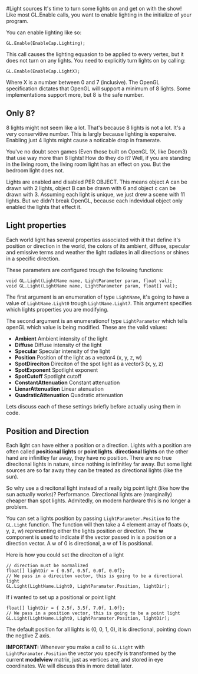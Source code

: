 #Light sources
It's time to turn some lights on and get on with the show! Like most GL.Enable calls, you want to enable lighting in the initialize of your program.

You can enable lighting like so:

```
GL.Enable(EnableCap.Lighting);
```

This call causes the lighting equasion to be applied to every vertex, but it does not turn on any lights. You need to explicitly turn lights on by calling:

```
GL.Enable(EnableCap.LightX);
```

Where X is a number between 0 and 7 (inclusive). The OpenGL specification dictates that OpenGL will support a minimum of 8 lights. Some implementations support more, but 8 is the safe number.

## Only 8?
8 lights might not seem like a lot. That's because 8 lights is not a lot. It's a very conservitive number. This is largly because lighting is expensive. Enabling just 4 lights might cause a noticable drop in framerate.

You've no doubt seen games (Even those built on OpenGL 1X, like Doom3) that use way more than 8 lights! How do they do it? Well, if you are standing in the living room, the living room light has an effect on you. But the bedroom light does not.

Lights are enabled and disabled PER OBJECT. This means object A can be drawn with 2 lights, object B can be drawn with 6 and object c can be drawn with 3. Assuming each light is unique, we just drew a scene with 11 lights. But we didn't break OpenGL, because each indevidual object only enabled the lights that effect it.

## Light properties
Each world light has several properties associated with it that define it's position or direction in the world, the colors of its ambient, diffuse, specular and emissive terms and weather the light radiates in all directions or shines in a specific direction. 

These parameters are configured trough the following functions:

```
void GL.Light(LightName name, LightParameter param, float val);
void GL.Light(LightName name, LightParameter param, float[] val);
```

The first argument is an enumeration of type ```LightName```, it's going to have a value of ```LightName.Light0``` trough ```LightName.Light7```. This argument specifies which lights properties you are modifying.

The second argument is an enumerationof type ```LightParameter``` which tells openGL which value is being modified. These are the valid values:

* __Ambient__ Ambient intensity of the light
* __Diffuse__ Diffuse intensity of the light
* __Specular__ Specular intensity of the light
* __Position__ Position of the light as a vector4 (x, y, z, w)
* __SpotDireciton__ Direciton of the spot light as a vector3 (x, y, z)
* __SpotExponent__ Spotlight exponent
* __SpotCutoff__ Spotlight cutoff
* __ConstantAttenuation__ Constant attenuation
* __LienarAttenuation__ Linear atenuation
* __QuadraticAttenuation__ Quadratic attenuation

Lets discuss each of these settings briefly before actually using them in code.

## Position and Direction
Each light can have either a position or a direction. Lights with a position are often called __positional lights__ or __point lights__. __directional lights__ on the other hand are infinitley far away, they have no position. There are no true direcitonal lights in nature, since nothing is infinitley far away. But some light sources are so far away they can be treated as directional lights (like the sun).

So why use a direcitonal light instead of a really big point light (like how the sun actually works)? Performance. Directional lights are (marginally) cheaper than spot lights. Admitedly, on modern hardware this is no longer a problem.

You can set a lights position by passing ```LightParameter.Position``` to the ```GL.Light``` function. The function will then take a 4 element array of floats (x, y, z, w) representing either the lights position or direction. The __w__ component is used to indicate if the vector passed in is a position or a direction vector. A w of 0 is directional, a w of 1 is positional.

Here is how you could set the direciton of a light

```
// direction must be normalized
float[] lightDir = { 0.5f, 0.5f, 0.0f, 0.0f};
// We pass in a direciton vector, this is going to be a directional light
GL.Light(LightName.Light0, LightParamater.Position, lightDir);
```

If i wanted to set up a positional or point light

```
float[] lightDir = { 2.5f, 3.5f, 7.0f, 1.0f};
// We pass in a position vector, this is going to be a point light
GL.Light(LightName.Light0, LightParamater.Position, lightDir);
```

The default position for all lights is (0, 0, 1, 0), it is directional, pointing down the negtive Z axis.

__IMPORTANT:__ Whenever you make a call to ```GL.Light``` with ```LightParamater.Position``` the vector you specify is transformed by the current __modelview__ matrix, just as vertices are, and stored in eye coordinates. We will discuss this in more detail later.